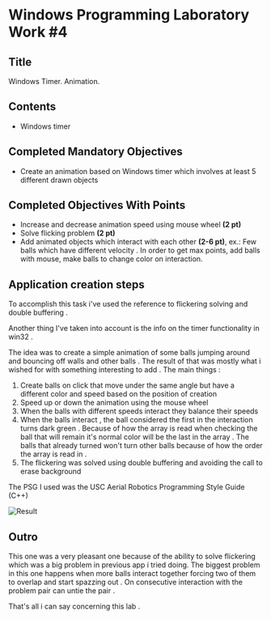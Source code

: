 # Windows Programming Laboratory Work #4

## Title
Windows Timer. Animation.

## Contents
* Windows timer

## Completed Mandatory Objectives
* Create an animation based on Windows timer which involves at least 5 different drawn objects

## Completed Objectives With Points
* Increase and decrease animation speed using mouse wheel **(2 pt)**
* Solve flicking problem **(2 pt)**
* Add animated objects which interact with each other **(2-6 pt)**, ex.:
   Few balls which have different velocity . In order to get max points, add balls with mouse, make balls to change color on interaction.

## Application creation steps 
To accomplish this task i've used the reference to flickering solving and double buffering . 

Another thing I've taken into account is the info on the timer functionality in win32 .

The idea was to create a simple animation of some balls jumping around and bouncing off walls and other balls .
The result of that was mostly what i wished for with something interesting to add .
The main things :

1. Create balls on click that move under the same angle but have a different color and speed based on the position of creation 
2. Speed up or down the animation using the mouse wheel 
3. When the balls with different speeds interact they balance their speeds 
4. When the balls interact , the ball considered the first in the interaction turns dark green . Because of how the array is 
read when checking the ball that will remain it's normal color will be the last in the array . The balls that already turned 
won't turn other balls because of how the order the array is read in . 
5. The flickering was solved using double buffering and avoiding the call to erase background 

The PSG I used was the USC Aerial Robotics Programming Style Guide (C++)

![Result](https://raw.github.com/TUM-FAF/WP-FAF-111-Rezantev-Gheorghe/lab4/Lab%234/picture.png)

## Outro
This one was a very pleasant one because of the ability to solve flickering which was a big problem in previous app i tried doing.
The biggest problem in this one happens when more balls interact together forcing two of them to overlap and start spazzing out . On 
consecutive interaction with the problem pair can untie the pair . 

That's all i can say concerning this lab . 
